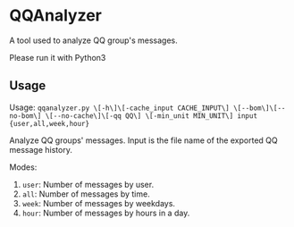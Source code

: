 # QQAnalyzer
A tool used to analyze QQ group's messages.

Please run it with Python3

## Usage

Usage: `qqanalyzer.py \[-h\]\[-cache_input CACHE_INPUT\] \[--bom\]\[--no-bom\] \[--no-cache\]\[-qq QQ\] \[-min_unit MIN_UNIT\] input {user,all,week,hour}`

Analyze QQ groups' messages. Input is the file name of the exported QQ message history.

Modes:
1. `user`: Number of messages by user.
2. `all`: Number of messages by time.
3. `week`: Number of messages by weekdays.
4. `hour`: Number of messages by hours in a day.
